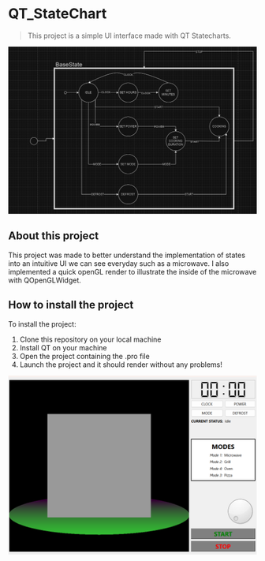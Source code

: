 # QT_StateChart

> This project is a simple UI interface made with QT Statecharts.

![Project Image](StateC.png)

## About this project

This project was made to better understand the implementation of states into an intuitive UI we can see everyday such as a microwave.
I also implemented a quick openGL render to illustrate the inside of the microwave with QOpenGLWidget. 

## How to install the project

To install the project:
1. Clone this repository on your local machine
2. Install QT on your machine
3. Open the project containing the .pro file
4. Launch the project and it should render without any problems!

![Alt Text](Interface.png)

